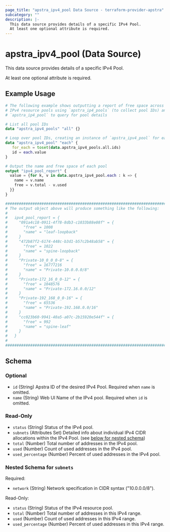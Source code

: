 ```yaml
---
page_title: "apstra_ipv4_pool Data Source - terraform-provider-apstra"
subcategory: ""
description: |-
  This data source provides details of a specific IPv4 Pool.
  At least one optional attribute is required.
---
```


# apstra_ipv4_pool (Data Source)

This data source provides details of a specific IPv4 Pool.

At least one optional attribute is required.

## Example Usage

```terraform
# The following example shows outputting a report of free space across all
# IPv4 resource pools using `apstra_ip4_pools` (to collect pool IDs) and
# `apstra_ip4_pool` to query for pool details

# List all pool IDs
data "apstra_ipv4_pools" "all" {}

# Loop over pool IDs, creating an instance of `apstra_ipv4_pool` for each.
data "apstra_ipv4_pool" "each" {
   for_each = toset(data.apstra_ipv4_pools.all.ids)
   id = each.value
}

# Output the name and free space of each pool
output "ipv4_pool_report" {
  value = {for k, v in data.apstra_ipv4_pool.each : k => {
    name = v.name
    free = v.total - v.used
  }}
}

############################################################################
# The output object above will produce something like the following:
#
#   ipv4_pool_report = {
#     "091a4c18-0911-4f78-8db3-c1033b88e08f" = {
#       "free" = 1008
#       "name" = "leaf-loopback"
#     }
#     "472b87f2-6174-448c-b3d1-b57c2b48ab58" = {
#       "free" = 1022
#       "name" = "spine-loopback"
#     }
#     "Private-10_0_0_0-8" = {
#       "free" = 16777216
#       "name" = "Private-10.0.0.0/8"
#     }
#     "Private-172_16_0_0-12" = {
#       "free" = 1048576
#       "name" = "Private-172.16.0.0/12"
#     }
#     "Private-192_168_0_0-16" = {
#       "free" = 65536
#       "name" = "Private-192.168.0.0/16"
#     }
#     "cc023b60-9941-40a5-a07c-2b15920e544f" = {
#       "free" = 992
#       "name" = "spine-leaf"
#     }
#   }
#
############################################################################
```

<!-- schema generated by tfplugindocs -->
## Schema

### Optional

- `id` (String) Apstra ID of the desired IPv4 Pool. Required when `name` is omitted.
- `name` (String) Web UI Name of the IPv4 pool. Required when `id` is omitted.

### Read-Only

- `status` (String) Status of the IPv4 pool.
- `subnets` (Attributes Set) Detailed info about individual IPv4 CIDR allocations within the IPv4 Pool. (see [below for nested schema](#nestedatt--subnets))
- `total` (Number) Total number of addresses in the IPv4 pool.
- `used` (Number) Count of used addresses in the IPv4 pool.
- `used_percentage` (Number) Percent of used addresses in the IPv4 pool.

<a id="nestedatt--subnets"></a>
### Nested Schema for `subnets`

Required:

- `network` (String) Network specification in CIDR syntax ("10.0.0.0/8").

Read-Only:

- `status` (String) Status of the IPv4 resource pool.
- `total` (Number) Total number of addresses in this IPv4 range.
- `used` (Number) Count of used addresses in this IPv4 range.
- `used_percentage` (Number) Percent of used addresses in this IPv4 range.
